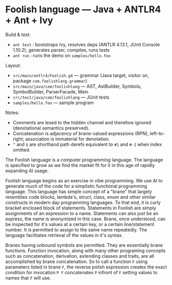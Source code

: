 # Foolish language — Java + ANTLR4 + Ant + Ivy

Build & test:
  - `ant test`  : bootstraps Ivy, resolves deps (ANTLR 4.13.1, JUnit Console 1.10.2), generates parser, compiles, runs tests
  - `ant run`   : runs the demo on `samples/hello.foo`

Layout:
  - `src/main/antlr4/Foolish.g4` — grammar (Java target, visitor on, package `com.foolishlang.grammar`)
  - `src/main/java/com/foolishlang` — AST, AstBuilder, Symbols, SymbolBuilder, ParserFacade, Main
  - `src/test/java/com/foolishlang` — JUnit tests
  - `samples/hello.foo` — sample program

Notes:
  - Comments are lexed to the hidden channel and therefore ignored (denotational semantics preserved).
  - Concatenation is adjacency of brane-valued expressions (RPN), left-to-right; association is immaterial for denotation.
  - `^` and `$` are shorthand path derefs equivalent to `#1` and `#-1` when index omitted.

The Foolish language is a computer programming language. The language is specified to grow as we find the market fit for it in this age of rapidly expanding AI usage.

Foolish language begins as an exercise in vibe programming. We use AI to generate much of the code for a simplistic functional programming language. This language has simple concept of a "brane" that largely resembles code blocks, lambda's, struct, class, enum and other similar constructs in modern day programming languages. To that end, it is curly bracket enclosed block of statements. Statements in Foolish are simply assignments of an expression to a name. Statements can also just be an express, the name is anonymized in this case. Brane, once understood, can be inspected for it's values at a certain key, or a certain line/statement number. It is permitted to assign to the same name repeatedly. The language facilitates retrieval of the values in it's syntax.

Branes having unbound symbols are permitted. They are essentially brane functions. Function invocation, along with many other programing concepts such as concatenation, derivation, extending classes and traits, are all accomplished by brane concatenation. So to call a function `F` using parameters listed in brane `F`, the reverse polish expression creates the exact condition for invocation `P F` concatenates `P` infront of `F` setting values to names that `F` will use.

